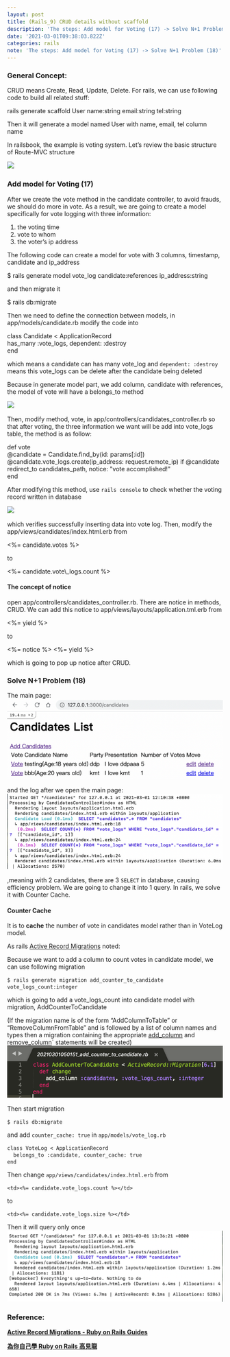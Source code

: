 ```yaml
---
layout: post
title: (Rails_9) CRUD details without scaffold
description: 'The steps: Add model for Voting (17) -> Solve N+1 Problem (18)'
date: '2021-03-01T09:38:03.822Z'
categories: rails
note: 'The steps: Add model for Voting (17) -> Solve N+1 Problem (18)'
---
```


### General Concept:

CRUD means Create, Read, Update, Delete. For rails, we can use following code to build all related stuff:

rails generate scaffold User name:string email:string tel:string

Then it will generate a model named User with name, email, tel column name

In railsbook, the example is voting system. Let’s review the basic structure of Route-MVC structure

![](/Users/chenyongzhe/coding/practice_not_for_github/javascript_practice/medium-to-markdown/medium-export/posts/md_1623056197395/img/0__3Oo6O__VuvbpBMHrR.png)

### Add model for Voting (17)

After we create the vote method in the candidate controller, to avoid frauds, we should do more in vote. As a result, we are going to create a model specifically for vote logging with three information:

1.  the voting time
2.  vote to whom
3.  the voter’s ip address

The following code can create a model for vote with 3 columns, timestamp, candidate and ip\_address

$ rails generate model vote\_log candidate:references ip\_address:string

and then migrate it

$ rails db:migrate

Then we need to define the connection between models, in app/models/candidate.rb modify the code into

class Candidate < ApplicationRecord  
  has\_many :vote\_logs, dependent: :destroy  
end

which means a candidate can has many vote\_log and `dependent: :destroy` means this vote\_logs can be delete after the candidate being deleted

Because in generate model part, we add column, candidate with references, the model of vote will have a belongs\_to method

![](/Users/chenyongzhe/coding/practice_not_for_github/javascript_practice/medium-to-markdown/medium-export/posts/md_1623056197395/img/1__QZrj3tPTN8U4x6vMYEXXEQ.png)

Then, modify method, vote, in app/controllers/candidates\_controller.rb so that after voting, the three information we want will be add into vote\_logs table, the method is as follow:

def vote  
  @candidate = Candidate.find\_by(id: params\[:id\])  
  @candidate.vote\_logs.create(ip\_address: request.remote\_ip) if @candidate  
  redirect\_to candidates\_path, notice: "vote accomplished!"  
end

After modifying this method, use `rails console` to check whether the voting record written in database

![](/Users/chenyongzhe/coding/practice_not_for_github/javascript_practice/medium-to-markdown/medium-export/posts/md_1623056197395/img/1__u__6xcLo1L1h__UHnFOSIWkg.png)

which verifies successfully inserting data into vote log. Then, modify the app/views/candidates/index.html.erb from

<td><%= candidate.votes %></td>

to

<td><%= candidate.vote\_logs.count %></td>

#### The concept of notice

open app/controllers/candidates\_controller.rb. There are notice in methods, CRUD. We can add this notice to app/views/layouts/application.tml.erb from

<body>  
  <%= yield %>  
</body>

to

<body>  
  <%= notice %>  
  <%= yield %>  
</body>

which is going to pop up notice after CRUD.

### Solve N+1 Problem (18)

The main page:
<img src="/assets/img/1__HOz__H2u9AH3hINfXOFyf4Q.png" alt="">

and the log after we open the main page:
<img src="/assets/img/1__MtuyUY0et73BpCsKcB__Z__Q.png" alt="">

,meaning with 2 candidates, there are 3 `SELECT` in database, causing efficiency problem. We are going to change it into 1 query. In rails, we solve it with Counter Cache.

#### Counter Cache

It is to **cache** the number of vote in candidates model rather than in VoteLog model.

As rails [Active Record Migrations](https://guides.rubyonrails.org/active_record_migrations.html) noted:

Because we want to add a column to count votes in candidate model, we can use following migration
```
$ rails generate migration add_counter_to_candidate vote_logs_count:integer
```
which is going to add a vote_logs_count into candidate model with migration, AddCounterToCandidate

(If the migration name is of the form “AddColumnToTable” or “RemoveColumnFromTable” and is followed by a list of column names and types then a migration containing the appropriate [add_column](https://api.rubyonrails.org/v6.1.3/classes/ActiveRecord/ConnectionAdapters/SchemaStatements.html#method-i-add_column) and [remove_column](https://api.rubyonrails.org/v6.1.3/classes/ActiveRecord/ConnectionAdapters/SchemaStatements.html#method-i-remove_column)` statements will be created)
<img src="/assets/img/1__g10yu__KJvGZBEoiInOuIEA.png" alt="">

Then start migration
```
$ rails db:migrate
```
and add `counter_cache: true` in `app/models/vote_log.rb`
```
class VoteLog < ApplicationRecord  
  belongs_to :candidate, counter_cache: true  
end
```
Then change `app/views/candidates/index.html.erb` from
```
<td><%= candidate.vote_logs.count %></td>
```
to
```
<td><%= candidate.vote_logs.size %></td>
```
Then it will query only once
<img src="/assets/img/counter_cache.png" alt="">

### Reference:

[**Active Record Migrations - Ruby on Rails Guides**](https://guides.rubyonrails.org/active_record_migrations.html "https://guides.rubyonrails.org/active_record_migrations.html")

[**為你自己學 Ruby on Rails 高見龍**](https://railsbook.tw)